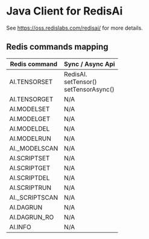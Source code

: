 # Java Client for RedisAi 
See https://oss.redislabs.com/redisai/ for more details.

## Redis commands mapping
Redis command|Sync / Async Api|
| --- | --- |
AI.TENSORSET | RedisAI.<br/>setTensor()<br/>setTensorAsync() |
AI.TENSORGET | N/A |
AI.MODELSET | N/A |
AI.MODELGET | N/A |
AI.MODELDEL | N/A |
AI.MODELRUN | N/A |
AI._MODELSCAN | N/A |
AI.SCRIPTSET | N/A |
AI.SCRIPTGET | N/A |
AI.SCRIPTDEL | N/A |
AI.SCRIPTRUN | N/A |
AI._SCRIPTSCAN | N/A |
AI.DAGRUN | N/A |
AI.DAGRUN_RO | N/A |
AI.INFO | N/A |